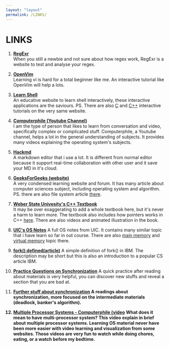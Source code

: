 ```yaml
---
layout: "layout"
permalink: /LINKS/
---
```


# LINKS

1. <b>[RegExr](https://regexr.com/)</b><br>
When you still a newbie and not sure about how regex work, RegExr is a website to test and analyse your regex.

2. <b>[OpenVim](https://www.openvim.com/tutorial.html)</b><br>
Learning vi is hard for a total beginner like me. An interactive tutorial like OpenVim will help a lots.

3. <b>[Learn Shell](https://www.learnshell.org)</b><br>
An educative website to learn shell interactively, these interactive applications are the saviours. PS. There are also [C](https://www.learn-c.org/) and [C++](https://www.learn-cpp.org/) interactive tutorials on the very same website.

4. <b>[Computerphile (Youtube Channel)](https://www.youtube.com/user/Computerphile)</b><br>
I am the type of person that likes to learn from conversation and video, specifically complex or complicated stuff. Computerphile, a Youtube channel, helps a lot in the general understanding of subjects. It provides many videos explaining the operating system's subjects.

5. <b>[Hackmd](https://hackmd.io/?nav=overview)</b><br>
A markdown editor that i use a lot. It is different from normal editor because it support real-time collaboration with other user and it save your MD in it's cloud.

6. <b>[GeeksForGeeks (website)](https://www.geeksforgeeks.org/)</b><br>
A very condensed learning website and forum. It has many article about computer sciences subject, including operating system and algorithm. PS. there are also file system article [there](https://www.geeksforgeeks.org/file-systems-in-operating-system/).

7. <b>[Weber State Univesity's C++ Textbook](http://icarus.cs.weber.edu/~dab/cs1410/textbook/index.html)</b><br>
It may be over exaggerating to add a whole textbook here, but it's never a harm to learn more. The textbook also includes how pointers works in C++ [here](http://icarus.cs.weber.edu/~dab/cs1410/textbook/pointers.html). There are also videos and animated illustration in the book.

8. <b>[UIC's OS Notes](https://www.cs.uic.edu/~jbell/CourseNotes/OperatingSystems/)</b>
A full OS notes from UIC. It contains many similar topic that i have learn so far in out course. There are also [main memory](https://www.cs.uic.edu/~jbell/CourseNotes/OperatingSystems/8_MainMemory.html) and [virtual memory](https://www.cs.uic.edu/~jbell/CourseNotes/OperatingSystems/9_VirtualMemory.html) topic there.

9. <b>[fork() defined(article)](https://www.ibm.com/docs/en/zos/2.3.0?topic=functions-fork-create-new-process)</b>
A simple definition of fork() in IBM. The description may be short but this is also an introduction to a popular CS article IBM.

10. <b>[Practice Questions on Synchronization](https://www.btechonline.org/2013/01/gate-questions-os-synchronization.html)</b>
A quick practice after reading about materials is very helpful, you can discover new stuffs and reveal a section that you are bad at.

11. <b>[Further stuff about synchronization](http://lass.cs.umass.edu/~shenoy/courses/spring10/lectures/Lec11.pdf)
A readings about synchronization, more focused on the intermediate materials (deadlock, banker's algorithm).

12. <b>[Multiple Processor Systems - Computerphile (video](https://youtu.be/3RvkfuXUv1c)</b>
What does it mean to have multi-processor system? This video explain in brief about multiple processor systems. Learning OS material never have been more easier with video learning and visualization from some websites. Those videos are very fun to watch while doing chores, eating, or a watch before my bedtime. 
